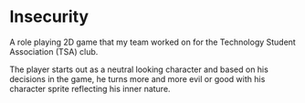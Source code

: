 # Insecurity
A role playing 2D game that my team worked on for the Technology Student Association (TSA) club.

The player starts out as a neutral looking character and based on his decisions in the game, he turns more and more evil or good with his character sprite reflecting his inner nature.
